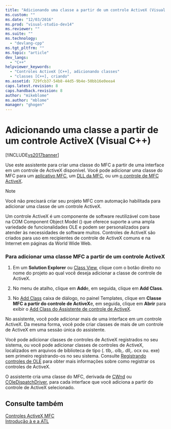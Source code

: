```yaml
---
title: "Adicionando uma classe a partir de um controle ActiveX (Visual C++) | Microsoft Docs"
ms.custom: ""
ms.date: "12/03/2016"
ms.prod: "visual-studio-dev14"
ms.reviewer: ""
ms.suite: ""
ms.technology: 
  - "devlang-cpp"
ms.tgt_pltfrm: ""
ms.topic: "article"
dev_langs: 
  - "C++"
helpviewer_keywords: 
  - "Controles ActiveX [C++], adicionando classes"
  - "classes [C++], criando"
ms.assetid: 729fcb37-54b8-44d5-9b4e-50bb16e0eea4
caps.latest.revision: 8
caps.handback.revision: 8
author: "mikeblome"
ms.author: "mblome"
manager: "ghogen"
---
```

# Adicionando uma classe a partir de um controle ActiveX (Visual C++)
[!INCLUDE[vs2017banner](../assembler/inline/includes/vs2017banner.md)]

Use este assistente para criar uma classe do MFC a partir de uma interface em um controle de ActiveX disponível.  Você pode adicionar uma classe do MFC para um  [aplicativo MFC](../mfc/reference/creating-an-mfc-application.md), um  [DLL da MFC](../mfc/reference/creating-an-mfc-dll-project.md), ou um  [o controle de MFC ActiveX](../mfc/reference/creating-an-mfc-activex-control.md).  
  
> [!NOTE]
>  Você não precisará criar seu projeto MFC com automação habilitada para adicionar uma classe de um controle ActiveX.  
  
 Um controle ActiveX é um componente de software reutilizável com base na COM Component Object Model \(\) que oferece suporte a uma ampla variedade de funcionalidades OLE e podem ser personalizados para atender às necessidades de software muitos.  Controles de ActiveX são criados para uso em recipientes de controle de ActiveX comuns e na Internet em páginas da World Wide Web.  
  
### Para adicionar uma classe MFC a partir de um controle ActiveX  
  
1.  Em um  **Solution Explorer** ou  [Class View](http://msdn.microsoft.com/pt-br/8d7430a9-3e33-454c-a9e1-a85e3d2db925), clique com o botão direito no nome do projeto ao qual você deseja adicionar a classe de controle de ActiveX.  
  
2.  No menu de atalho, clique em  **Add**e, em seguida, clique em  **Add Class**.  
  
3.  No  [Add Class](../ide/add-class-dialog-box.md) caixa de diálogo, no painel Templates, clique em  **Classe MFC a partir do controle de ActiveX**e, em seguida, clique em  **Abrir** para exibir o  [Add Class do Assistente de controle de ActiveX](../ide/add-class-from-activex-control-wizard.md).  
  
 No assistente, você pode adicionar mais de uma interface em um controle ActiveX.  Da mesma forma, você pode criar classes de mais de um controle de ActiveX em uma sessão única do assistente.  
  
 Você pode adicionar classes de controles de ActiveX registrados no seu sistema, ou você pode adicionar classes de controles de ActiveX, localizados em arquivos de biblioteca de tipo \(. tlb,. olb,. dll,. ocx ou. exe\) sem primeiro registrando\-os no seu sistema.  Consulte  [Registrando controles de OLE](../Topic/Registering%20OLE%20Controls.md) para obter mais informações sobre como registrar os controles de ActiveX.  
  
 O assistente cria uma classe do MFC, derivada de  [CWnd](../Topic/CWnd%20Class.md) ou  [COleDispatchDriver](../mfc/reference/coledispatchdriver-class.md), para cada interface que você adiciona a partir do controle de ActiveX selecionado.  
  
## Consulte também  
 [Controles ActiveX MFC](../mfc/mfc-activex-controls.md)   
 [Introdução à e a ATL](../atl/introduction-to-com-and-atl.md)